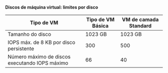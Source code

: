 **Discos de máquina virtual: limites por disco**

| Tipo de VM | Tipo de VM Básica | VM de camada Standard |
| --- | --- | --- |
| Tamanho do disco |1023 GB |1023 GB |
| IOPS máx. de 8 KB por disco persistente |300 |500 |
| Número máximo de discos executando IOPS máximo |66 |40 |

<!---HONumber=AcomDC_0413_2016-->